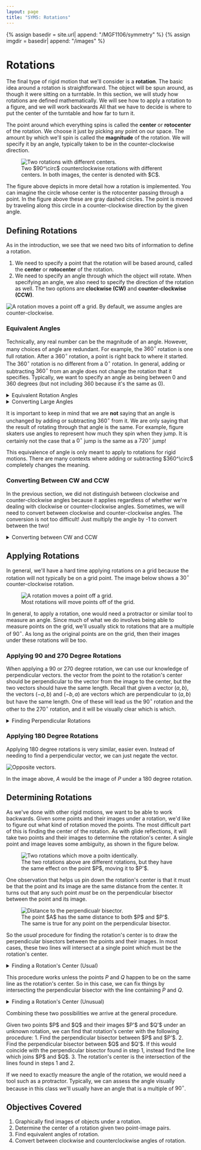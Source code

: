 ```yaml
---
layout: page
title: "SYM5: Rotations"
---	
```


{% assign basedir = site.url| append: "/MGF1106/symmetry" %}
{% assign imgdir = basedir| append: "/images" %}

# Rotations

The final type of rigid motion that we'll consider is a **rotation**.
The basic idea around a rotation is straightforward.
The object will be spun around, as though it were sitting on a turntable.
In this section, we will study how rotations are defined mathematically.
We will see how to apply a rotation to a figure, and we will work backwards
All that we have to decide is where to put the center of the turntable and how far to turn it.

The point around which everything spins is called the **center** or **rotocenter** of the rotation.
We choose it just by picking any point on our space.
The amount by which we'll spin is called the **magnitude** of the rotation.
We will specify it by an angle, typically taken to be in the counter-clockwise direction.

<figure class="center">
<img src="{{imgdir}}/reflection-different-rotocenters.svg" alt="Two rotations with different centers." class="center">
<figcaption>Two $90^\circ$ counterclockwise rotations with different centers.  In both images, the center is denoted with $C$.
</figcaption>
</figure>

The figure above depicts in more detail how a rotation is implemented.
You can imagine the circle whose center is the rotocenter passing through a point.
In the figure above these are gray dashed circles.
The point is moved by traveling along this circle in a counter-clockwise direction by the given angle.

## Defining Rotations

As in the introduction, we see that we need two bits of information to define a rotation.

1. We need to specify a point that the rotation will be based around, called the **center** or **rotocenter** of the rotation.
2. We need to specify an angle through which the object will rotate.
  When specifying an angle, we also need to specify the direction of the rotation as well.
  The two options are **clockwise (CW)** and **counter-clockwise (CCW)**.
  <img src="{{imgdir}}/rotation-cw-ccw.svg" alt="A rotation moves a point off a grid." class="center">
  By default, we assume angles are counter-clockwise.
  
### Equivalent Angles

Technically, any real number can be the magnitude of an angle.
However, many choices of angle are redundant.
For example, the $360^\circ$ rotation is one full rotation.
After a $360^\circ$ rotation, a point is right back to where it started.
The $360^\circ$ rotation is no different from a $0^\circ$ rotation.
In general, adding or subtracting $360^\circ$ from an angle does not change the rotation that it specifies.
Typically, we want to specify an angle as being between 0 and 360 degrees (but not including 360 because it's the same as 0).

<details class="example" markdown="1">
<summary>Equivalent Rotation Angles</summary>
We'll work a few examples of normalizing angles to be between 0 and 360 degrees.
1. Convert a $540^\circ$ rotation to a rotation with an angle between 0 and 360 degrees.
  We see that 540 is too large, so we'll need to subtract 360 to normalize it.
  \\[ 540^\circ - 360^\circ = 180^\circ.\\]
  So a $540^\circ$ rotation is the same as a $180^\circ$ rotation.
  This result is between 0 and 360, so we're done.
2. Convert a $-50^\circ$ rotation to a rotation with an angle between 0 and 360 degrees.
  First, this is a good time to note that there's no problem with having a negative angle.
  It just means to turn in the opposite direction as a positive angle.
  This time, $-50^\circ$ is too small, so we need to add 360 degrees.
  \\[ -50^\circ + 360^\circ = 310^\circ.\\]
3. Convert a $1000^\circ$ rotation to a rotation with an angle between 0 and 360 degrees.
  This example is just like the first except that we need to subtract multiple 360s, two in this case.
  \begin{align}
  1000^\circ - 360^\circ &= 640^\circ \\\
  640^\circ - 360^\circ &= 280^\circ \\\
  \end{align}
  So the $1000^\circ$ rotation is equivalent to a $280^\circ$ rotation.
</details>

<details class="example" markdown="1">
<summary>Converting Large Angles</summary>
If we wanted to convert a 10000 degree angle to one between 0 and 360, we'd be at our calculators for a long time subtracting 360s.
It is more efficient to compute exactly how many 360s will be required.
To do so, divide the angle by 360.
\\[10000\div 360 \approx 27.778 \\]
This means that 10000 is a bit more ethan 27 360s.
So we can subtract all 27 out at the same time.
\\[10000^\circ - 27\cdot360^\circ = 280^\circ\\]
So the $10000^\circ$ angle is the same as a $280^\circ$ angle.
</details>

It is important to keep in mind that we are **not** saying that an angle is unchanged by adding or subtracting $360^\circ$ from it.
We are only saying that the result of rotating through that angle is the same.
For example, figure skaters use angles to represent how much they spin when they jump.
It is certainly not the case that a $0^\circ$ jump is the same as a $720^\circ$ jump!

<div class="note">
This equivalence of angle is only meant to apply to rotations for rigid motions.
There are many contexts where adding or subtracting $360^\circ$ completely changes the meaning.
</div>


### Converting Between CW and CCW

In the previous section, we did not distinguish between clockwise and counter-clockwise angles because it applies regardless of whether we're dealing with clockwise or counter-clockwise angles.
Sometimes, we will need to convert between clockwise and counter-clockwise angles.
The conversion is not too difficult!
Just multiply the angle by -1 to convert between the two!

<details class="example" markdown="1">
<summary>Converting between CW and CCW</summary>
1. Convert a $1050^\circ$ CW rotation to a rotation with a CCW angle between 0 and 360.
  First, we'll convert the $1050^\circ$ CW rotation to a CCW rotation of $-1050^\circ$.
  Then, we just need to convert this to an angle between 0 and 360.
  While this number is small enough to just add 360 a few times, we'll practice the division once more.
  \\[-1050\div 360 \approx -2.9167\\]
  This means that the angle is -2 full rotations, almost -3 full rotations.
  So in order to make this positive, we'll need to add 3 full rotations (360s).
  \\[-1050^\circ + 3\cdot360^\circ = 30^\circ\\].
  So the $1050^\circ$ CW rotation is equivalent to a $30^\circ$ CCW rotation.
</details>

## Applying Rotations

In general, we'll have a hard time applying rotations on a grid because the rotation will not typically be on a grid point.
The image below shows a $30^\circ$ counter-clockwise rotation.

<figure class="center">
<img src="{{imgdir}}/rotation-bad-angle.svg" alt="A rotation moves a point off a grid." class="center">
<figcaption>Most rotations will move points off of the grid.
</figcaption>
</figure>

In general, to apply a rotation, one would need a protractor or similar tool to measure an angle.
Since much of what we do involves being able to measure points on the grid, we'll usually stick to rotations that are a multiple of $90^\circ$.
As long as the original points are on the grid, then their images under these rotations will be too.

### Applying 90 and 270 Degree Rotations

When applying a 90 or 270 degree rotation, we can use our knowledge of perpendicular vectors.
the vector from the point to the rotation's center should be perpendicular to the vector from the image to the center, but the two vectors should have the same length.
Recall that given a vector $(a, b)$, the vectors $(-a, b)$ and $(-b, a)$ are vectors which are perpendicular to $(a, b)$ but have the same length.
One of these will lead us the $90^\circ$ rotation and the other to the $270^\circ$ rotation, and it will be visually clear which is which.

<details class="example" markdown="1">
<summary> Finding Perpendicular Rotations</summary>
When we want to apply a rotation of 90 or 270 degrees, we find the vector from the point to the center and then find the perpendicular vectors with the same length.

<img src="{{imgdir}}/rotation-perpendicular.svg" alt="Perpendicular vectors." class="center">

In the image above, we want to rotation $P$ by a 90 or 270 degree rotation.
We find the vector $\vec{v}=(3,2)$ from the center to $P$.
The two candidate perpendicular vectors are $(-2, 3)$ and $(-3, 2)$.
Visually, we can see that $A$ (following $(-2, 3)$) would be the result of a $90^\circ$ CCW rotatation while $B$ would be the result of a $270^\circ$ CCW rotation.

</details>

### Applying 180 Degree Rotations

Applying 180 degree rotations is very similar, easier even.
Instead of needing to find a perpendicular vector, we can just negate the vector.

<img src="{{imgdir}}/rotation-opposite.svg" alt="Opposite vectors." class="center">

In the image above, $A$ would be the image of $P$ under a 180 degree rotation.



## Determining Rotations

As we've done with other rigid motions, we want to be able to work backwards.
Given some points and their images under a rotation, we'd like to figure out what kind of rotation moved the points.
The most difficult part of this is finding the center of the rotation.
As with glide reflections, it will take two points and their images to determine the rotation's center.
A single point and image leaves some ambiguity, as shown in the figure below.

<figure class="center">
<img src="{{imgdir}}/rotation-ambiguous.svg" alt="Two rotations which move a poitn identically." class="center">
<figcaption>The two rotations above are different rotations, but they have the same effect on the point $P$, moving it to $P'$.
</figcaption>
</figure>

One observation that helps us pin down the rotation's center is that it must be that the point and its image are the same distance from the center.
It turns out that any such point *must* be on the perpendicular bisector between the point and its image.

<figure class="center">
<img src="{{imgdir}}/perp-bisector-distance.svg" alt="Distance to the perpendicualr bisector." class="center">
<figcaption>The point $A$ has the same distance to both $P$ and $P'$.
The same is true for any point on the perpendicular bisector.
</figcaption>
</figure>

So the *usual* procedure for finding the rotation's center is to draw the perpendicular bisectors between the points and their images.
In most cases, these two lines will intersect at a single point which must be the rotation's center.

<details class="example" markdown="1">
<summary>Finding a Rotation's Center (Usual)</summary>
This example will show what happens when the perpendicular bisectors do not coincide.
In the image below we are given two points, $P$ and $Q$, and their images, $P'$ and $Q'$ under a rotation.

<img src="{{imgdir}}/rotations-find-rotocenter-usual.svg" alt="Intersecting perpendicular bisectors to find the rotocenter." class="center">

1. The perpindicular bisector between $P$ and $P'$ is constructed as the blue dashed line.
  * First we found the midpoint $M_P$ between $P$ and $P'$.
  * The vector between $P$ and $P'$ is $(5, -3)$, so we use a perpendicular vector of $(3, 5)$ for the perpendicular bisector.
    Since the midpoint is in the middle of a box, it might be easier to take half that vector, $(1.5, 2.5)$ as the perpendicular vector.
2. The perpendicular bisector between $Q$ and $Q'$ is constructed as the red dashed line.
  * Find the midpoint $M_Q$ between $Q$ and $Q'$.
  * The vector between $Q$ and $Q'$ is $(3, 3)$, so we can use $(-3, 3)$ as a perpendicular vector.
3. The perpendicular bisectors meet at the point $C$, which must be the rotation's center.

Visually, we can see that the rotation is a clockwise $90^\circ$ rotation centered at $C$.

</details>

This procedure works unless the points $P$ and $Q$ happen to be on the same line as the rotation's center.
So in this case, we can fix things by intersecting the perpendicular bisector with the line containing $P$ and $Q$.

<details class="example" markdown="1">
<summary>Finding a Rotation's Center (Unusual)</summary>
This example will show what happens when the perpendicular bisectors do coincide.
In the image below we are given two points, $P$ and $Q$, and their images, $P'$ and $Q'$ under a rotation.

<img src="{{imgdir}}/rotations-find-rotocenter-unusual.svg" alt="Intersecting perpendicular bisectors to find the rotocenter." class="center">

1. The perpindicular bisector between $P$ and $P'$ is constructed as the blue dashed line.
2. The perpendicular bisector between $Q$ and $Q'$ is constructed as the red dashed line.  This time we see that the bisectors are the same line!
  So instead we take the line joining $P$ and $Q$.
3. The center, $C$ is the intersection of the perpenedicular bisector(s) and the line between $P$ and $Q$.

Visually, we can see that the rotation is a clockwise $90^\circ$ rotation centered at $C$.

</details>

Combining these two possibilities we arrive at the general procedure.
<div class="procedure" text="Finding a Rotation's Center" markdown="1">
Given two points $P$ and $Q$ and their images $P'$ and $Q'$ under an unknown rotation, we can find that rotation's center with the following procedure:
1. Find the perpendicular bisector between $P$ and $P'$.
2. Find the perpendicular bisector between $Q$ and $Q'$.
  If this would coincide with the perpendicular bisector found in step 1, instead find the line which joins $P$ and $Q$.
3. The rotation's center is the intersection of the lines found in steps 1 and 2.
</div>

If we need to exactly measure the angle of the rotation, we would need a tool such as a protractor.
Typically, we can assess the angle visually because in this class we'll usually have an angle that is a multiple of $90^\circ$.

## Objectives Covered
1. Graphically find images of objects under a rotation.
2. Determine the center of a rotation given two point-image pairs.
3. Find equivalent angles of rotation.
4. Convert between clockwise and counterclockwise angles of rotation.

